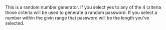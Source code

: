 This is a random number generator. 
if you select yes to any of the 4 criteria
those criteria will be used to generate a random password. 
If you select a number within the givin range
that password will be the length you've selected.
 
